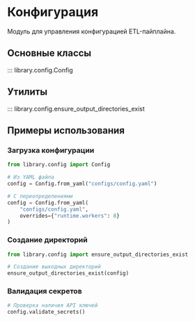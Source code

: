 # Конфигурация

Модуль для управления конфигурацией ETL-пайплайна.

## Основные классы

::: library.config.Config

## Утилиты

::: library.config.ensure_output_directories_exist

## Примеры использования

### Загрузка конфигурации

```python
from library.config import Config

# Из YAML файла
config = Config.from_yaml("configs/config.yaml")

# С переопределениями
config = Config.from_yaml(
    "configs/config.yaml",
    overrides={"runtime.workers": 8}
)
```

### Создание директорий

```python
from library.config import ensure_output_directories_exist

# Создание выходных директорий
ensure_output_directories_exist(config)
```

### Валидация секретов

```python
# Проверка наличия API ключей
config.validate_secrets()
```
